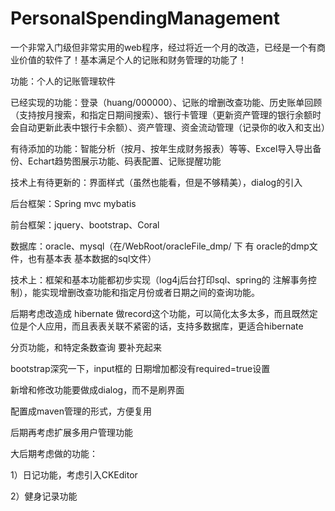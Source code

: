 # PersonalSpendingManagement
一个非常入门级但非常实用的web程序，经过将近一个月的改造，已经是一个有商业价值的软件了！基本满足个人的记账和财务管理的功能了！

功能：个人的记账管理软件

已经实现的功能：登录（huang/000000）、记账的增删改查功能、历史账单回顾（支持按月搜索，和指定日期间搜索）、银行卡管理（更新资产管理的银行余额时会自动更新此表中银行卡余额）、资产管理、资金流动管理（记录你的收入和支出）

有待添加的功能：智能分析（按月、按年生成财务报表）等等、Excel导入导出备份、Echart趋势图展示功能、码表配置、记账提醒功能

技术上有待更新的：界面样式（虽然也能看，但是不够精美），dialog的引入

后台框架：Spring mvc mybatis


前台框架：jquery、bootstrap、Coral

数据库：oracle、mysql（在/WebRoot/oracleFile_dmp/ 下 有 oracle的dmp文件，也有基本表 基本数据的sql文件）

技术上：框架和基本功能都初步实现（log4j后台打印sql、spring的 注解事务控制），能实现增删改查功能和指定月份或者日期之间的查询功能。




后期考虑改造成 hibernate 做record这个功能，可以简化太多太多，而且既然定位是个人应用，而且表表关联不紧密的话，支持多数据库，更适合hibernate

分页功能，和特定条数查询 要补充起来

bootstrap深究一下，input框的 日期增加都没有required=true设置

新增和修改功能要做成dialog，而不是刷界面

配置成maven管理的形式，方便复用

后期再考虑扩展多用户管理功能


大后期考虑做的功能：

1）日记功能，考虑引入CKEditor

2）健身记录功能
